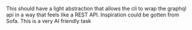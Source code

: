 This should have a light abstraction that allows the cli to wrap the graphql api in a way that feels like a REST API. Inspiration could be gotten from Sofa. This is a very AI friendly task